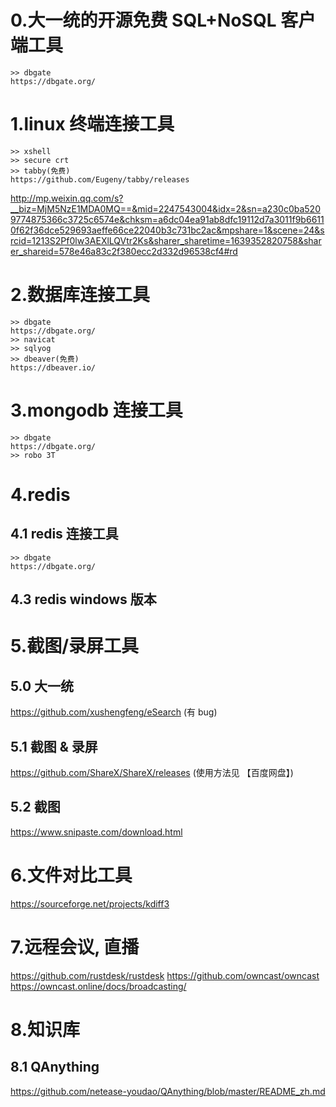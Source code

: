 # 0.大一统的开源免费 SQL+NoSQL 客户端工具
```
>> dbgate
https://dbgate.org/
```
# 1.linux 终端连接工具
```
>> xshell
>> secure crt
>> tabby(免费)
https://github.com/Eugeny/tabby/releases
```
http://mp.weixin.qq.com/s?__biz=MjM5NzE1MDA0MQ==&mid=2247543004&idx=2&sn=a230c0ba5209774875366c3725c6574e&chksm=a6dc04ea91ab8dfc19112d7a3011f9b66110f62f36dce529693aeffe66ce22040b3c731bc2ac&mpshare=1&scene=24&srcid=1213S2Pf0lw3AEXlLQVtr2Ks&sharer_sharetime=1639352820758&sharer_shareid=578e46a83c2f380ecc2d332d96538cf4#rd

# 2.数据库连接工具
```
>> dbgate
https://dbgate.org/
>> navicat
>> sqlyog
>> dbeaver(免费)
https://dbeaver.io/
```

# 3.mongodb 连接工具
```
>> dbgate
https://dbgate.org/
>> robo 3T
```

# 4.redis 
## 4.1 redis 连接工具
```
>> dbgate
https://dbgate.org/
```

## 4.3 redis windows 版本


# 5.截图/录屏工具
## 5.0 大一统
https://github.com/xushengfeng/eSearch (有 bug)

## 5.1 截图 & 录屏
https://github.com/ShareX/ShareX/releases (使用方法见 【百度网盘】)

## 5.2 截图
https://www.snipaste.com/download.html

# 6.文件对比工具
https://sourceforge.net/projects/kdiff3

# 7.远程会议, 直播
https://github.com/rustdesk/rustdesk
https://github.com/owncast/owncast
https://owncast.online/docs/broadcasting/

# 8.知识库
## 8.1 QAnything
https://github.com/netease-youdao/QAnything/blob/master/README_zh.md

